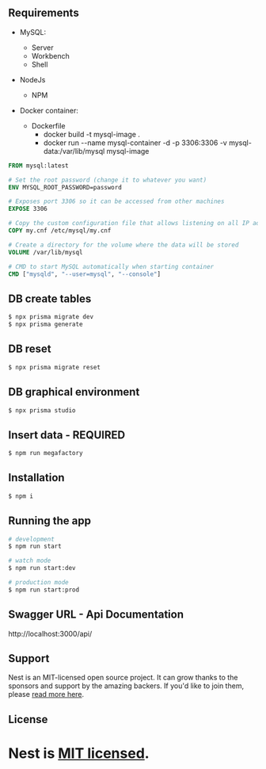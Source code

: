 ## Requirements

+ MySQL:
  + Server
  + Workbench
  + Shell

+ NodeJs
  + NPM

+ Docker container:
  + Dockerfile
    + docker build -t mysql-image .
    + docker run --name mysql-container -d -p 3306:3306 -v mysql-data:/var/lib/mysql mysql-image

```Dockerfile
FROM mysql:latest

# Set the root password (change it to whatever you want)
ENV MYSQL_ROOT_PASSWORD=password

# Exposes port 3306 so it can be accessed from other machines
EXPOSE 3306

# Copy the custom configuration file that allows listening on all IP addresses
COPY my.cnf /etc/mysql/my.cnf

# Create a directory for the volume where the data will be stored
VOLUME /var/lib/mysql

# CMD to start MySQL automatically when starting container
CMD ["mysqld", "--user=mysql", "--console"]
```

## DB create tables

```bash
$ npx prisma migrate dev
$ npx prisma generate
```

## DB reset

```bash
$ npx prisma migrate reset
```

## DB graphical environment

```bash
$ npx prisma studio
```

## Insert data - REQUIRED

```bash
$ npm run megafactory
```

## Installation

```bash
$ npm i
```

## Running the app

```bash
# development
$ npm run start

# watch mode
$ npm run start:dev

# production mode
$ npm run start:prod
```

## Swagger URL - Api Documentation

http://localhost:3000/api/

## Support

Nest is an MIT-licensed open source project. It can grow thanks to the sponsors and support by the amazing backers. If you'd like to join them, please [read more here](https://docs.nestjs.com/support).

## License

# Nest is [MIT licensed](LICENSE).